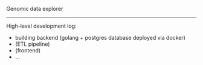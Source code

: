 Genomic data explorer

---

High-level development log:
* building backend (golang + postgres database deployed via docker)
* (ETL pipeline)
* (frontend)
* ...
